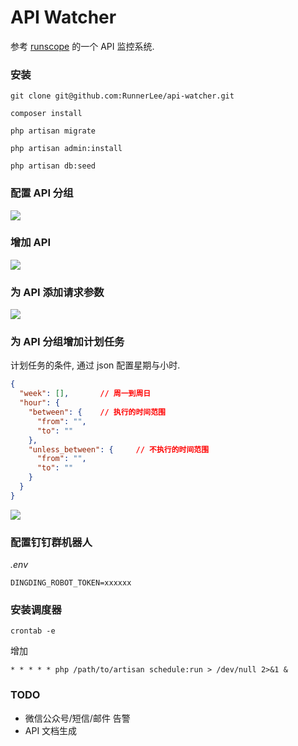 # API Watcher

参考 [runscope](https://www.runscope.com/) 的一个 API 监控系统.


### 安装
```
git clone git@github.com:RunnerLee/api-watcher.git

composer install

php artisan migrate

php artisan admin:install

php artisan db:seed
```

### 配置 API 分组
![](http://oupjptv0d.bkt.gdipper.com//image/github/api-watcher/DeepinScrot-4918.png)

### 增加 API
![](http://oupjptv0d.bkt.gdipper.com//image/github/api-watcher/DeepinScrot-0002.png)

### 为 API 添加请求参数
![](http://oupjptv0d.bkt.gdipper.com//image/github/api-watcher/DeepinScrot-0133.png)

### 为 API 分组增加计划任务
计划任务的条件, 通过 json 配置星期与小时.
```json
{
  "week": [],       // 周一到周日
  "hour": {
    "between": {    // 执行的时间范围
      "from": "",
      "to": ""
    },
    "unless_between": {     // 不执行的时间范围
      "from": "",
      "to": ""
    }
  }
}
```
![](http://oupjptv0d.bkt.gdipper.com//image/github/api-watcher/DeepinScrot-0435.png)

### 配置钉钉群机器人
*.env*
```
DINGDING_ROBOT_TOKEN=xxxxxx
```

### 安装调度器
```
crontab -e
```
增加
```
* * * * * php /path/to/artisan schedule:run > /dev/null 2>&1 &
```

### TODO 
* 微信公众号/短信/邮件 告警
* API 文档生成